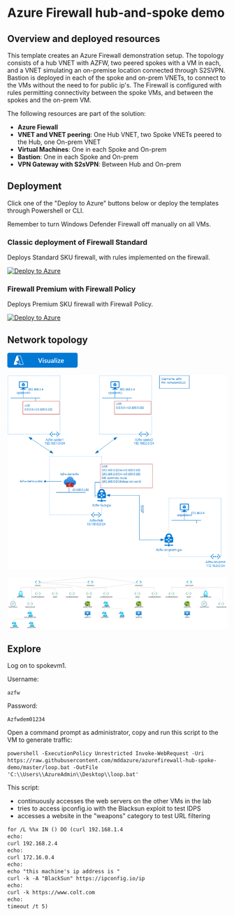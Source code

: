 # Azure Firewall hub-and-spoke demo
## Overview and deployed resources

This template creates an Azure Firewall demonstration setup. The topology consists of a hub VNET with AZFW, two peered spokes with a VM in each, and a VNET simulating an on-premise location connected through S2SVPN. Bastion is deployed in each of the spoke and on-prem VNETs, to connect to the VMs without the need to for public ip's.
The Firewall is configured with rules permitting connectivity between the spoke VMs, and between the spokes and the on-prem VM.

The following resources are part of the solution:

+ **Azure Fiewall**
+ **VNET and VNET peering**: One Hub VNET, two Spoke VNETs peered to the Hub, one On-prem VNET
+ **Virtual Machines**: One in each Spoke and On-prem
+ **Bastion**: One in each Spoke and On-prem
+ **VPN Gateway with S2sVPN**: Between Hub and On-prem

## Deployment 

Click one of the "Deploy to Azure" buttons below or deploy the templates through Powershell or CLI. 

Remember to turn Windows Defender Firewall off manually on all VMs.

### Classic deployment of Firewall Standard
Deploys Standard SKU firewall, with rules implemented on the firewall.

[![Deploy to Azure](https://aka.ms/deploytoazurebutton)](https://portal.azure.com/#create/Microsoft.Template/uri/https%3A%2F%2Fraw.githubusercontent.com%2Fmddazure%2F%2F101-azurefirewall-hub-spoke-demo%2Fmaster%2Fazuredeploy.json)


### Firewall Premium with Firewall Policy
Deploys Premium SKU firewall with Firewall Policy.

[![Deploy to Azure](https://aka.ms/deploytoazurebutton)](https://portal.azure.com/#create/Microsoft.Template/uri/https%3A%2F%2Fraw.githubusercontent.com%2Fmddazure%2F%2F101-azurefirewall-hub-spoke-demo%2Fmaster%2Fazuredeploy.fwmanager.json)

## Network topology

<a href="http://armviz.io/#/?load=https%3A%2F%2Fraw.githubusercontent.com%2FAzure%2Fazure-quickstart-templates%2Fmaster%2F101-azurefirewall-hub-spoke-demo%2Fazuredeploy.json" target="_blank">
<img src="https://raw.githubusercontent.com/Azure/azure-quickstart-templates/master/1-CONTRIBUTION-GUIDE/images/visualizebutton.png"/>
</a>

![Topology](images/azfwdemo.png)


![Topology](images/topology.png)

## Explore

Log on to spokevm1.

Username:
```
azfw
```

Password:
```
Azfwdem01234
```

Open a command prompt as administrator, copy and run this script to the VM to generate traffic:
```
powershell -ExecutionPolicy Unrestricted Invoke-WebRequest -Uri https://raw.githubusercontent.com/mddazure/azurefirewall-hub-spoke-demo/master/loop.bat -OutFile 'C:\\Users\\AzureAdmin\\Desktop\\loop.bat'
```
This script:
- continuously accesses the web servers on the other VMs in the lab
- tries to access ipconfig.io with the Blacksun exploit to test IDPS
- accesses a website in the "weapons" category to test URL filtering 
```
for /L %%x IN () DO (curl 192.168.1.4 
echo:
curl 192.168.2.4
echo:
curl 172.16.0.4
echo:
echo "this machine's ip address is "
curl -k -A "BlackSun" https://ipconfig.io/ip
echo:
curl -k https://www.colt.com
echo:
timeout /t 5) 
```

